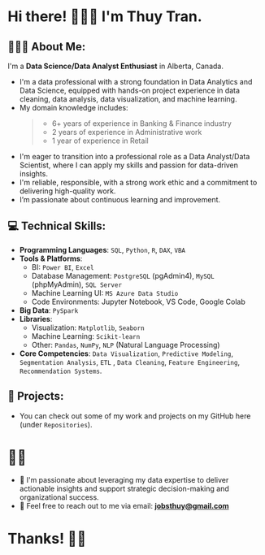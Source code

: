 
# Hi there! 🙋🏻‍♀️ I'm **Thuy Tran**. 


## 🙋🏻‍♀️ About Me:
I'm a **Data Science/Data Analyst Enthusiast** in Alberta, Canada.
- I'm a data professional with a strong foundation in Data Analytics and Data Science, equipped with hands-on project experience in data cleaning, data analysis, data visualization, and machine learning.
- My domain knowledge includes: 
  >- 6+ years of experience in Banking & Finance industry
  >- 2 years of experience in Administrative work
  >- 1 year of experience in Retail
- I'm eager to transition into a professional role as a Data Analyst/Data Scientist, where I can apply my skills and passion for data-driven insights.
- I'm reliable, responsible, with a strong work ethic and a commitment to delivering high-quality work.
- I’m passionate about continuous learning and improvement.



## 💻 Technical Skills: 
- **Programming Languages**: `SQL`,  `Python`,  `R`,  `DAX`,  `VBA`
- **Tools & Platforms**: 
  - BI:  `Power BI`,  `Excel`
  - Database Management:  `PostgreSQL` (pgAdmin4),  `MySQL` (phpMyAdmin),  `SQL Server` 
  - Machine Learning UI: `MS Azure Data Studio`
  - Code Environments: Jupyter Notebook, VS Code, Google Colab
- **Big Data**: `PySpark`
- **Libraries**: 
  - Visualization: `Matplotlib`, `Seaborn`
  - Machine Learning:  `Scikit-learn` 
  - Other: `Pandas`, `NumPy`, `NLP` (Natural Language Processing)
- **Core Competencies**:  `Data Visualization`,  `Predictive Modeling`,  `Segmentation Analysis`,  `ETL` ,  `Data Cleaning`, `Feature Engineering`,  `Recommendation Systems`.

## 📁 Projects:
- You can check out some of my work and projects on my GitHub here (under `Repositories`).


# 👨‍💻

- 📢  I'm passionate about leveraging my data expertise to deliver actionable insights and support strategic decision-making and organizational success.
- 📧  Feel free to reach out to me via email: **jobsthuy@gmail.com**

# Thanks! 👨‍💻
